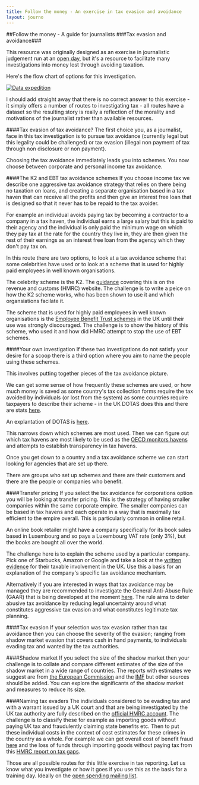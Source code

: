 ```yaml
---
title: Follow the money - An exercise in tax evasion and avoidance
layout: journo
---
```


##Follow the money - A guide for journalists 
###Tax evasion and avoidance###

This resource was originally designed as an exercise in journalistic judgement run at an [open day](http://blog.okfn.org/2012/11/14/data-expeditions-at-mozfest/), but it's a resource to facilitate many investigations into money lost through avoiding taxation.

Here's the flow chart of options for this investigation.

[![Data expedition](http://farm9.staticflickr.com/8184/8368409648_92d093db30.jpg)](http://www.flickr.com/photos/object-group/8368409648/sizes/n/in/photostream/)

I should add straight away that there is no correct answer to this exercise - it simply offers a number of routes to investigating tax - all routes have a dataset so the resulting story is really a reflection of the morality and motivations of the journalist rather than available resources.  
 
####Tax evasion of tax avoidance? 
The first choice you, as a journalist, face in this tax investigation is to pursue tax avoidance (currently legal but this legality could be challenged) or tax evasion (illegal non payment of tax through non disclosure or non payment).

Choosing the tax avoidance immediately leads you into schemes. You now choose between corporate and personal income tax avoidance.  

####The K2 and EBT tax avoidance schemes 
If you choose income tax we describe one aggressive tax avoidance strategy that relies on there being no taxation on loans, and creating a separate organisation based in a tax haven that can receive all the profits and then give an interest free loan that is designed so that it never has to be repaid to the tax avoider.
      
For example an individual avoids paying tax by becoming a contractor to a company in a tax haven, the individual earns a large salary but this is paid to their agency and the individual is only paid the minimum wage on which they pay tax at the rate for the country they live in, they are then given the rest of their earnings as an interest free loan from the agency which they don't pay tax on.

In this route there are two options, to look at a tax avoidance scheme that some celebrities have used or to look at a scheme that is used for highly paid employees in well known organisations.

The celebrity scheme is the K2. The [guidance](http://www.hmrc.gov.uk/manuals/eimanual/eim45000.htm") covering this is on the revenue and customs (HMRC) website. The challenge is to write a peice on how the K2 scheme works, who has been shown to use it and which organsiations facilate it. 
       
The scheme that is used for highly paid employees in well known organisations is the <a href="http://www.hmrc.gov.uk/news/ebt-news0812.htm">Employee Benefit Trust schemes</a> in the UK until their use was strongly discouraged. The challenge is to show the history of this scheme, who used it and how did HMRC attempt to stop the use of EBT schemes. 


####Your own investigation
If these two investigations do not satisfy your desire for a scoop there is a third option where you aim to name the people using these schemes.

This involves putting together pieces of the tax avoidance picture.

We can get some sense of how frequently these schemes are used, or how much money is saved as some country's tax collection forms require the tax avoided by individuals (or lost from the system) as some countries require taxpayers to describe their scheme - in the UK DOTAS does this and there are stats <a href="http://www.hmrc.gov.uk/avoidance/avoidance-disclosure-statistics.htm">here</a>.
        
An explantation of DOTAS is <a href="http://www.rossmartin.co.uk/index.php/penalties-a-compliance/403-disclosure-of-tax-avoidance-schemes-dotas">here</a>.

This narrows down which schemes are most used. Then we can figure out which tax havens are most likely to be used as the [OECD monitors havens](http://www.oecd.org/ctp/harmfultaxpractices/listofunco-operativetaxhavens.htm) and attempts to establish transparency in tax havens.

Once you get down to a country and a tax avoidance scheme we can start looking for agencies that are set up there.

There are groups who set up schemes and there are their customers and there are the people or companies who benefit.

####Transfer pricing
If you select the tax avoidance for corporations option you will be looking at transfer pricing. This is the strategy of having smaller companies within the same corporate empire. The smaller companies can be based in tax havens and each operate in a way that is maximally tax efficient to the empire overall. This is particularly common in online retail.

An online book retailer might have a company specifically for its book sales based in Luxembourg and so pays a Luxembourg VAT rate (only 3%), but the books are bought all over the world.

The challenge here is to explain the scheme used by a particular company. Pick one of Starbucks, Amazon or Google and take a look at the [written evidence](http://www.publications.parliament.uk/pa/cm201213/cmselect/cmpubacc/writev/716/contents.htm) for their taxable involvement in the UK. Use this a basis for an explanation of the company's specific tax avoidance mechanism.

Alternatively if you are interested in ways that tax avoidance may be managed they are recommended to investigate the General Anti-Abuse Rule (GAAR) that is being developed at the moment [here](http://www.hm-treasury.gov.uk/tax_avoidance_gaar.htm). The rule aims to deter abusive tax avoidance by reducing legal uncertainty around what constitutes aggressive tax evasion and what constitutes legitimate tax planning. 

####Tax evasion
If your selection was tax evasion rather than tax avoidance then you can choose the severity of the evasion; ranging from shadow market evasion that covers cash in hand payments, to individuals evading tax and wanted by the tax authorities.

####Shadow market
If you select the size of the shadow market then your challenge is to collate and compare different estimates of the size of the shadow market in a wide range of countries. The reports with estimates we suggest are from [the European Commission](http://ec.europa.eu/europe2020/pdf/themes/06_shadow_economy.pdf) and the [IMF](http://www.imf.org/external/pubs/ft/wp/2012/wp1247.pdf) but other sources should be added. You can explore the significants of the shadow market and measures to reduce its size. 

####Naming tax evaders
The individuals considered to be evading tax and with a warrant issued by a UK court and that are being investigated by the UK tax authority are fully described on the [official HMRC account](http://www.flickr.com/photos/hmrcgovuk/sets/72157631087785530). The challenge is to classify these for example as importing goods without paying UK tax and fraudulently claiming state benefits etc. Then to put these individual costs in the context of cost estimates for these crimes in the country as a whole. For example we can get overall cost of benefit fraud [here](http://research.dwp.gov.uk/asd/asd2/index.php?page=fraud_error) and the loss of funds through importing goods without paying tax from this [HMRC report on tax gaps](http://www.hmrc.gov.uk/research/direct-tax-gaps.pdf).

Those are all possible routes for this little exercise in tax reporting. Let us know what you investigate or how it goes if you use this as the basis for a training day. Ideally on the [open spending mailing list](http://lists.okfn.org/mailman/listinfo/openspending).

